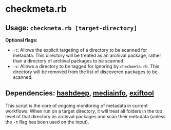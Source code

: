 # checkmeta.rb

## Usage: `checkmeta.rb [target-directory]`

__Optional flags:__
* `-t`: Allows the explicit targeting of a directory to be scanned for metadata. This directory will be treated as an archival package, rather than a directory of archival packages to be scanned.
* `-x`: Allows a directory to be tagged for ignoring by `checkmeta.rb`. This directory will be removed from the list of discovered packages to be scanned.

## Dependencies: [hashdeep](http://md5deep.sourceforge.net/start-hashdeep.html), [mediainfo](https://mediaarea.net/en/MediaInfo), [exiftool](https://www.sno.phy.queensu.ca/~phil/exiftool/)

This script is the core of ongoing monitoring of metadata in current workflows. When run on a target directory, it will treat all folders in the top level of that directory as archival packages and scan their metadata (unless the `-t` flag has been used on the input).
